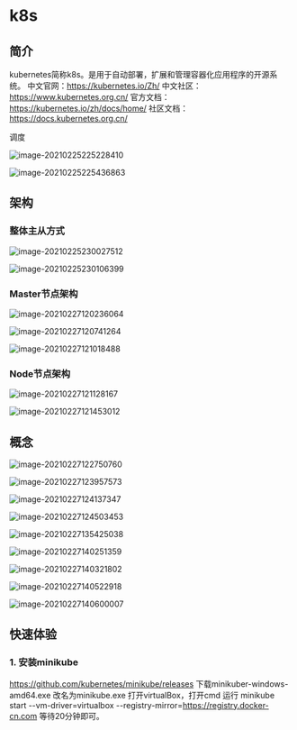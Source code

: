 # k8s

## 简介

kubernetes简称k8s。是用于自动部署，扩展和管理容器化应用程序的开源系统。
中文官网：https://kubernetes.io/Zh/
中文社区：https://www.kubernetes.org.cn/
官方文档：https://kubernetes.io/zh/docs/home/
社区文档：https://docs.kubernetes.org.cn/

调度

![image-20210225225228410](/k8s_img/image-20210225225228410.png)

![image-20210225225436863](/k8s_img/image-20210225225436863.png)

## 架构

### 整体主从方式

![image-20210225230027512](/k8s_img/image-20210225230027512.png)

![image-20210225230106399](/k8s_img/image-20210225230106399.png)

### Master节点架构

![image-20210227120236064](/k8s_img/image-20210227120236064.png)

![image-20210227120741264](/k8s_img/image-20210227120741264.png)

![image-20210227121018488](/k8s_img/image-20210227121018488.png)

### Node节点架构

![image-20210227121128167](/k8s_img/image-20210227121128167.png)

![image-20210227121453012](/k8s_img/image-20210227121453012.png)

## 概念

![image-20210227122750760](/k8s_img/image-20210227122750760.png)

![image-20210227123957573](/k8s_img/image-20210227123957573.png)

![image-20210227124137347](/k8s_img/image-20210227124137347.png)

![image-20210227124503453](/k8s_img/image-20210227124503453.png)

![image-20210227135425038](/k8s_img/image-20210227135425038.png)

![image-20210227140251359](/k8s_img/image-20210227140251359.png)

![image-20210227140321802](/k8s_img/image-20210227140321802.png)

![image-20210227140522918](/k8s_img/image-20210227140522918.png)

![image-20210227140600007](/k8s_img/image-20210227140600007.png)

## 快速体验

### 1. 安装minikube

https://github.com/kubernetes/minikube/releases
下载minikuber-windows-amd64.exe 改名为minikube.exe
打开virtualBox，打开cmd
运行
minikube start --vm-driver=virtualbox --registry-mirror=https://registry.docker-cn.com
等待20分钟即可。